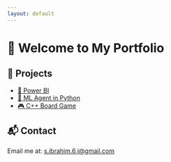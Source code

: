 ```yaml
---
layout: default
---
```


# 👋 Welcome to My Portfolio

## 🚀 Projects
- [🔗 Power BI ](https://app.powerbi.com/...)
- [🧠 ML Agent in Python](https://github.com/yourusername/ml-agent)
- [🎮 C++ Board Game](https://github.com/yourusername/board-game)

## 📬 Contact
Email me at: s.ibrahim.6.j@gmail.com

